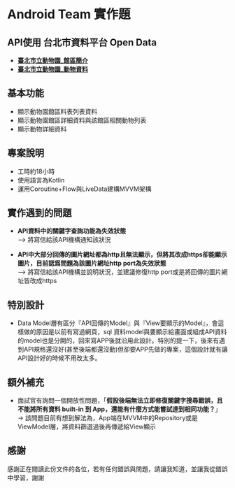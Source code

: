
# Android Team 實作題


## API使用 台北市資料平台 Open Data
-  **[臺北市立動物園_館區簡介](https://data.taipei/dataset/detail?id=1ed45a8a-d26a-4a5f-b544-788a4071eea2)**
-  **[臺北市立動物園_動物資料](https://data.taipei/dataset/detail?id=5cb73231-b741-48b3-bec3-2ef57bb10029)**

## 基本功能

- 顯示動物園館區料表列表資料
- 顯示動物園館區詳細資料與該館區相關動物列表
- 顯示動物詳細資料

## 專案說明

- 工時約18小時
- 使用語言為Kotlin
- 運用Coroutine+Flow與LiveData建構MVVM架構


## 實作遇到的問題

- **API資料中的關鍵字查詢功能為失效狀態**  
  --> 將寫信給該API機構通知該狀況

- **API中大部分回傳的圖片網址都為http且無法顯示，但將其改成https卻能顯示圖片，目前認爲問題為該圖片網址http port為失效狀態**  
  --> 將寫信給該API機構並說明狀況，並建議修復http port或是將回傳的圖片網址皆改成https


## 特別設計

- Data Model層有區分『API回傳的Model』與『View要顯示的Model』，會這樣做的原因是以前有寫過網頁，sql 資料model與要顯示給畫面或組成API資料的model也是分開的，回來寫APP後就沿用此設計。特別的提一下，後來有遇到API規格還沒好(甚至後端都還沒動)但卻要APP先做的專案，這個設計就有讓API設計好的時候不用改太多。

## 額外補充

- 面試官有詢問一個開放性問題，「**假設後端無法立即修復關鍵字搜尋錯誤，且不能將所有資料 built-in 到 App，還能有什麼方式能嘗試達到相同功能？**」  
  -> 該問題目前有想到解法為，App端在MVVM中的Repository或是ViewModel層，將資料篩選過後再傳遞給View顯示

## 感謝

感謝正在閱讀此份文件的各位，若有任何錯誤與問題，請讓我知道，並讓我從錯誤中學習，謝謝